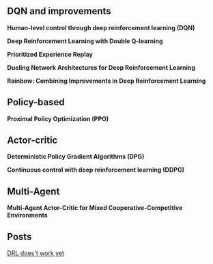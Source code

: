 ## DQN and improvements

**Human-level control through deep reinforcement learning (DQN)**

**Deep Reinforcement Learning with Double Q-learning**

**Prioritized Experience Replay**

**Dueling Network Architectures for Deep Reinforcement Learning**

**Rainbow: Combining Improvements in Deep Reinforcement Learning**

## Policy-based

**Proximal Policy Optimization (PPO)**

## Actor-critic
**Deterministic Policy Gradient Algorithms (DPG)**

**Continuous control with deep reinforcement learning (DDPG)**

## Multi-Agent

**Multi-Agent Actor-Critic for Mixed Cooperative-Competitive Environments**

## Posts
[DRL does't work yet](https://www.alexirpan.com/2018/02/14/rl-hard.html)
